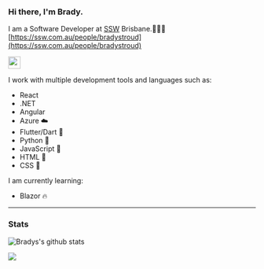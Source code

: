 ### Hi there, I'm Brady.

I am a Software Developer at [SSW](https://ssw.com.au) Brisbane.👨🏻‍💻   
[https://ssw.com.au/people/bradystroud](https://ssw.com.au/people/bradystroud)

<a href="https://www.linkedin.com/in/bradystroud">
  <img src="https://img.shields.io/badge/linkedin-%230077B5.svg?&style=for-the-badge&logo=linkedin&logoColor=white" height=25>
</a> 
<p/>

I work with multiple development tools and languages such as:
 * React
 * .NET 
 * Angular 
 * Azure ☁️
 * Flutter/Dart 📱
 * Python 🐍
 * JavaScript 📜
 * HTML 📄
 * CSS 💄

I am currently learning:
 * Blazor 🔥

---
### Stats

![Bradys's github stats](https://github-readme-stats.vercel.app/api?username=bradystroud&show_icons=true&cache_seconds=86400&theme=dark)


![](https://github-readme-stats.vercel.app/api/top-langs/?username=bradystroud&layout=compact&hide_title=true&card_width=445&theme=dark)
